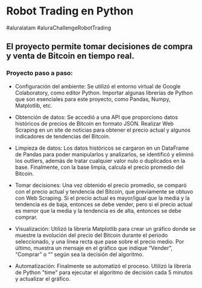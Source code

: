 # Robot Trading en Python
#aluralatam #aluraChallengeRobotTrading
## El proyecto permite tomar decisiones de compra y venta de Bitcoin en tiempo real.

### Proyecto paso a paso:

- Configuración del ambiente: Se utilizó el entorno virtual de Google Colaboratory, como editor Python. Importar algunas librerías de Python que son esenciales para este proyecto, como Pandas, Numpy, Matplotlib, etc.

- Obtención de datos: Se accedió a una API que proporciono datos históricos de precios de Bitcoin en formato JSON. Realizar Web Scraping en un site de noticias para obtener el precio actual y algunos indicadores de tendencias del Bitcoin.

- Limpieza de datos: Los datos históricos se cargaron en un DataFrame de Pandas para poder manipularlos y analizarlos, se identificó y eliminó los outliers, además de tratar cualquier valor nulo o duplicados en la base. Finalmente, con la base limpia, calcula el precio promedio del Bitcoin.

- Tomar decisiones: Una vez obtenido el precio promedio, se comparó con el precio actual y tendencia del Bitcoin, que previamente se obtuvo con Web Scraping. Si el precio actual es mayor/igual que la media y la tendencia es de baja, entonces se debe vender, pero si el precio actual es menor que la media y la tendencia es de alta, entonces se debe comprar.

- Visualización: Utilizó la librería Matplotlib para crear un gráfico donde se muestre la evolución del precio del Bitcoin durante el periodo seleccionado, y una línea recta que pase sobre el precio medio. Por último, muestra un mensaje en el gráfico que indique “Vender”, “Comprar” o “” según sea la decisión del algoritmo.

- Automatización: Finalmente se automatizó el proceso. Utilizó la librería de Python "time" para ejecutar el algoritmo de decisión cada 5 minutos y actualizar el gráfico.
